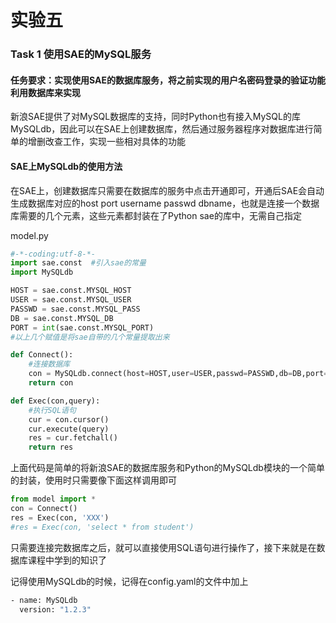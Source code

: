 # 实验五

### Task 1 使用SAE的MySQL服务

#### 任务要求：实现使用SAE的数据库服务，将之前实现的用户名密码登录的验证功能利用数据库来实现

新浪SAE提供了对MySQL数据库的支持，同时Python也有接入MySQL的库MySQLdb，因此可以在SAE上创建数据库，然后通过服务器程序对数据库进行简单的增删改查工作，实现一些相对具体的功能

#### SAE上MySQLdb的使用方法
在SAE上，创建数据库只需要在数据库的服务中点击开通即可，开通后SAE会自动生成数据库对应的host port username passwd dbname，也就是连接一个数据库需要的几个元素，这些元素都封装在了Python sae的库中，无需自己指定

model.py
```python
#-*-coding:utf-8-*-
import sae.const  #引入sae的常量
import MySQLdb

HOST = sae.const.MYSQL_HOST
USER = sae.const.MYSQL_USER
PASSWD = sae.const.MYSQL_PASS
DB = sae.const.MYSQL_DB
PORT = int(sae.const.MYSQL_PORT)
#以上几个赋值是将sae自带的几个常量提取出来

def Connect():
	#连接数据库
	con = MySQLdb.connect(host=HOST,user=USER,passwd=PASSWD,db=DB,port=PORT)
	return con

def Exec(con,query):
	#执行SQL语句
	cur = con.cursor()
	cur.execute(query)
	res = cur.fetchall()
	return res
```

上面代码是简单的将新浪SAE的数据库服务和Python的MySQLdb模块的一个简单的封装，使用时只需要像下面这样调用即可
```python
from model import *
con = Connect()
res = Exec(con, 'XXX')
#res = Exec(con, 'select * from student')
```
只需要连接完数据库之后，就可以直接使用SQL语句进行操作了，接下来就是在数据库课程中学到的知识了

记得使用MySQLdb的时候，记得在config.yaml的文件中加上
```bash
- name: MySQLdb
  version: "1.2.3"
```